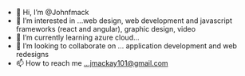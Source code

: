 - 👋 Hi, I’m @Johnfmack
- 👀 I’m interested in ...web design, web development and javascript frameworks (react and angular), graphic design, video
- 🌱 I’m currently learning azure cloud...
- 💞️ I’m looking to collaborate on ... application development and web redesigns
- 📫 How to reach me ...jmackay101@gmail.com

<!---
Johnfmack/Johnfmack is a ✨ special ✨ repository because its `README.md` (this file) appears on your GitHub profile.
You can click the Preview link to take a look at your changes.
--->
